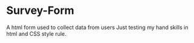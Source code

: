 # Survey-Form
A html form used to collect data from users
Just testing my hand skills in html and CSS style rule.
